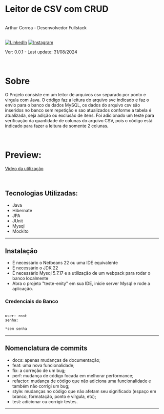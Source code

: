 <div markdown="1">

# Leitor de CSV com CRUD

<br>
Arthur Correa - Desenvolvedor Fullstack
<br><br>

[![LinkedIn](https://img.shields.io/badge/LinkedIn-000?style=for-the-badge&logo=linkedin&logoColor=0E76A8)](https://www.linkedin.com/in/arthurcorream/)
[![Instagram](https://img.shields.io/badge/Instagram-000?style=for-the-badge&logo=instagram)](https://www.instagram.com/arthurcoorrea/)

Ver: 0.0.1 - Last update: 31/08/2024

<br>

</div>

<div markdown="1">

# Sobre

O Projeto consiste em um leitor de arquivos csv separado por ponto e virgula com Java. O código faz a leitura do arquivo svc indicado e faz o envio para o banco de dados MySQL, os dados do arquivo csv são inseridos no banco sem repetição e sao atualizados conforme a tabela é atualizada, seja adição ou exclusão de itens. Foi adicionado um teste para verificação da quantidade de colunas do arquivo CSV, pois o código está indicado para fazer a leitura de somente 2 colunas.

<br>

# Preview:

[Video da utilização](./preview.mp4)

<br>

Tecnologias Utilizadas:
---------
- Java
- Hibernate
- JPA
- JUnit
- Mysql
- Mockito
---------

Instalação
---------
- É necessário o Netbeans 22 ou uma IDE equivalente
- É necessário o JDK 22
- É necessário Mysql 5.7.17 e a utilização de um webpack para rodar o banco localmente
- Abra o projeto "teste-enity" em sua IDE, inicie server Mysql e rode a aplicação.

### Credenciais do Banco
~~~

user: root
senha:

*sem senha

~~~
---------

Nomenclatura de commits
---------
- docs: apenas mudanças de documentação;
- feat: uma nova funcionalidade;
- fix: a correção de um bug;
- perf: mudança de código focada em melhorar performance;
- refactor: mudança de código que não adiciona uma funcionalidade e também não corrigi um bug;
- style: mudanças no código que não afetam seu significado (espaço em branco, formatação, ponto e vírgula, etc);
- test: adicionar ou corrigir testes.
---------
